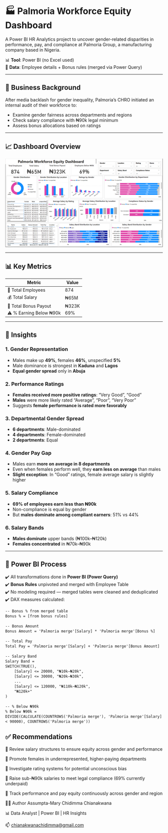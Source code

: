 # 🏭 Palmoria Workforce Equity Dashboard

A Power BI HR Analytics project to uncover gender-related disparities in performance, pay, and compliance at Palmoria Group, a manufacturing company based in Nigeria.

📊 **Tool**: Power BI (no Excel used)  
🧩 **Data**: Employee details + Bonus rules (merged via Power Query)

---

## 🎯 Business Background

After media backlash for gender inequality, Palmoria’s CHRO initiated an internal audit of their workforce to:
- Examine gender fairness across departments and regions
- Check salary compliance with ₦90k legal minimum
- Assess bonus allocations based on ratings

---

## 📈 Dashboard Overview

![Dashboard](./DSA%20Palmoria.PNG)

---

## 📊 Key Metrics

| Metric | Value |
|--------|-------|
| 👥 Total Employees | 874 |
| 💰 Total Salary | ₦65M |
| 🎁 Total Bonus Payout | ₦323K |
| ⚠️ % Earning Below ₦90k | 69% |

---

## 🧠 Insights

### 1. **Gender Representation**
- Males make up **49%**, females **46%**, unspecified **5%**
- Male dominance is strongest in **Kaduna** and **Lagos**
- **Equal gender spread** only in **Abuja**

### 2. **Performance Ratings**
- **Females received more positive ratings**: “Very Good”, “Good”
- **Males** were more likely rated “Average”, “Poor”, “Very Poor”
- Suggests **female performance is rated more favorably**

### 3. **Departmental Gender Spread**
- **6 departments**: Male-dominated  
- **4 departments**: Female-dominated  
- **2 departments**: Equal

### 4. **Gender Pay Gap**
- Males earn **more on average in 8 departments**
- Even when females perform well, they **earn less on average** than males
- **Slight exception**: In “Good” ratings, female average salary is slightly higher

### 5. **Salary Compliance**
- **69% of employees earn less than ₦90k**
- Non-compliance is equal by gender
- But **males dominate among compliant earners**: 51% vs 44%

### 6. **Salary Bands**
- **Males dominate** upper bands (₦100k–₦120k)
- **Females concentrated** in ₦70k–₦90k

---

## 🔧 Power BI Process

✔️ All transformations done in **Power BI (Power Query)**  
✔️ **Bonus Rules** unpivoted and merged with Employee Table  
✔️ No modeling required — merged tables were cleaned and deduplicated  
✔️ DAX measures calculated:

```dax
-- Bonus % from merged table
Bonus % = [from bonus rules]

-- Bonus Amount
Bonus Amount = 'Palmoria merge'[Salary] * 'Palmoria merge'[Bonus %]

-- Total Pay
Total Pay = 'Palmoria merge'[Salary] + 'Palmoria merge'[Bonus Amount]

-- Salary Band
Salary Band = 
SWITCH(TRUE(),
    [Salary] <= 20000, "₦10k–₦20k",
    [Salary] <= 30000, "₦20k–₦30k",
    ...
    [Salary] <= 120000, "₦110k–₦120k",
    "₦120k+"
)

-- % Below ₦90k
% Below ₦90k = 
DIVIDE(CALCULATE(COUNTROWS('Palmoria merge'), 'Palmoria merge'[Salary] < 90000), COUNTROWS('Palmoria merge'))
```

## ✅ Recommendations
📌 Review salary structures to ensure equity across gender and performance

📌 Promote females in underrepresented, higher-paying departments

📌 Investigate rating systems for potential unconscious bias

📌 Raise sub-₦90k salaries to meet legal compliance (69% currently underpaid)

📌 Track performance and pay equity continuously across gender and region






🙋‍♀️ Author
Assumpta-Mary Chidimma Chianakwana

📊 Data Analyst | Power BI | HR Insights

📫 chianakwanachidimma@gmail.com
